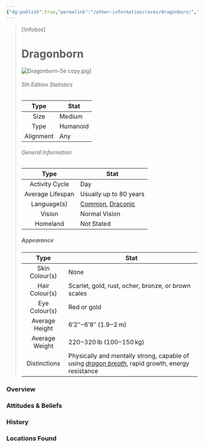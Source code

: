 ```yaml
---
{"dg-publish":true,"permalink":"/other-information/races/dragonborn/","updated":"2025-02-08T16:13:46.318+00:00"}
---
```



 >[!infobox]
> 
> #  Dragonborn
> ![Dragonborn-5e copy.jpg](/img/user/Admin/Attachments/Dragonborn-5e%20copy.jpg)]
> ###### 5th Edition Statistics
> 
>  Type | Stat |
> :----: | --- |
>  Size | Medium |
>  Type | Humanoid |
>  Alignment | Any |
>  
> ###### General Information
> Type | Stat |
>  :----: | --- |
>  Activity Cycle | Day |
>  Average Lifespan | Usually up to 80 years |
>  Language(s) | [Common](https://forgottenrealms.fandom.com/wiki/Common "Common"), [Draconic](https://forgottenrealms.fandom.com/wiki/Draconic_language "Draconic language") |
>  Vision | Normal Vision |
>  Homeland | Not Stated |
>
>##### Appearance
> Type | Stat |
>  :----: | --- |
>  Skin Colour(s) | None |
>  Hair Colour(s) | Scarlet, gold, rust, ocher, bronze, or brown scales |
>  Eye Colour(s) | Red or gold |
>  Average Height | 6′2″‒6′8″ (1.9‒2 m) |
>  Average Weight | 220‒320 lb (100‒150 kg) |
>  Distinctions | Physically and mentally strong, capable of using _[dragon breath](https://forgottenrealms.fandom.com/wiki/Dragon_breath "Dragon breath")_, rapid growth, energy resistance |


### Overview


### Attitudes & Beliefs


### History


### Locations Found
